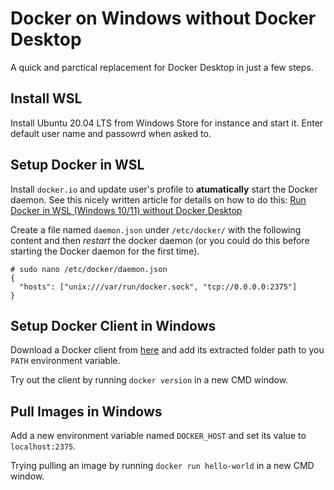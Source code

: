 # Docker on Windows without Docker Desktop

A quick and parctical replacement for Docker Desktop in just a few steps.

## Install WSL
Install Ubuntu 20.04 LTS from Windows Store for instance and start it. Enter default user name and passowrd when asked to.

## Setup Docker in WSL
Install `docker.io` and update user's profile to **atumatically** start the Docker daemon. See this nicely written article for details on how to do this: [Run Docker in WSL (Windows 10/11) without Docker Desktop](https://medium.com/geekculture/run-docker-in-windows-10-11-wsl-without-docker-desktop-a2a7eb90556d)

Create a file named `daemon.json` under `/etc/docker/` with the following content and then *restart* the docker daemon (or you could do this before starting the Docker daemon for the first time).
```
# sudo nano /etc/docker/daemon.json
{
  "hosts": ["unix:///var/run/docker.sock", "tcp://0.0.0.0:2375"]
}
```

## Setup Docker Client in Windows
Download a Docker client from [here](https://download.docker.com/win/static/stable/x86_64/) and add its extracted folder path to you `PATH` environment variable.

Try out the client by running `docker version` in a new CMD window.

## Pull Images in Windows
Add a new environment variable named `DOCKER_HOST` and set its value to `localhost:2375`. 

Trying pulling an image by running `docker run hello-world` in a new CMD window.
